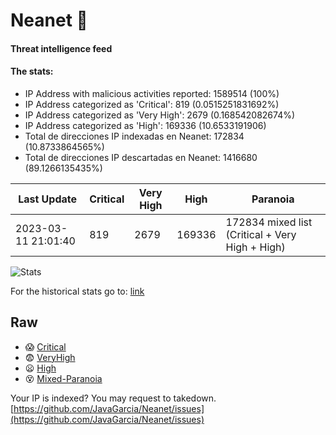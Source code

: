 # Neanet :hocho:
#### Threat intelligence feed
#### The stats:

- IP Address with malicious activities reported: 1589514 (100%)
- IP Address categorized as 'Critical':  819 (0.0515251831692%)
- IP Address categorized as 'Very High':  2679 (0.168542082674%)
- IP Address categorized as 'High':  169336 (10.6533191906)
- Total de direcciones IP indexadas en Neanet:  172834 (10.8733864565%)
- Total de direcciones IP descartadas en Neanet:  1416680 (89.1266135435%)

| Last Update | Critical | Very High | High | Paranoia |
| --- | --- | --- | --- | --- |
| 2023-03-11 21:01:40 | 819 | 2679 | 169336 | 172834 mixed list (Critical + Very High + High)|

![Stats](https://docs.google.com/spreadsheets/d/e/2PACX-1vSnaNMIXVabIpDJjufMlzH7poXnshF3mgd8Is1g9ytUEzVsP5my4Trn8f-xkoLLQ38xpL3HtmUexLo6/pubchart?oid=501124687&format=image)

For the historical stats go to: [link](/stats.csv)
## Raw
- :scream: [Critical](https://raw.githubusercontent.com/JavaGarcia/Neanet/master/blacklists/neanet_critical.txt)
- :fearful: [VeryHigh](https://raw.githubusercontent.com/JavaGarcia/Neanet/master/blacklists/neanet_veryHigh.txtt)
- :frowning: [High](https://raw.githubusercontent.com/JavaGarcia/Neanet/master/blacklists/neanet_high.txt)
- :dizzy_face: [Mixed-Paranoia](https://raw.githubusercontent.com/JavaGarcia/Neanet/master/blacklists/neanet_all.txt)


Your IP is indexed? You may request to takedown. [https://github.com/JavaGarcia/Neanet/issues](https://github.com/JavaGarcia/Neanet/issues)

































































































































































































































































































































































































































































































































































































































































































































































































































































































































































































































































































































































































































































































































































































































































































































































































































































































































































































































































































































































































































































































































































































































































































































































































































































































































































































































































































































































































































































































































































































































































































































































































































































































































































































































































































































































































































































































































































































































































































































































































































































































































































































































































































































































































































































































































































































































































































































































































































































































































































































































































































































































































































































































































































































































































































































































































































































































































































































































































































































































































































































































































































































































































































































































































































































































































































































































































































































































































































































































































































































































































































































































































































































































































































































































































































































































































































































































































































































































































































































































































































































































































































































































































































































































































































































































































































































































































































































































































































































































































































































































































































































































































































































































































































































































































































































































































































































































































































































































































































































































































